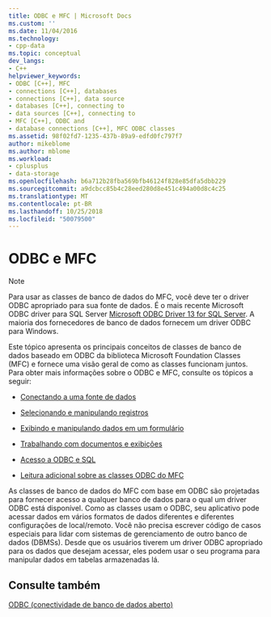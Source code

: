 ```yaml
---
title: ODBC e MFC | Microsoft Docs
ms.custom: ''
ms.date: 11/04/2016
ms.technology:
- cpp-data
ms.topic: conceptual
dev_langs:
- C++
helpviewer_keywords:
- ODBC [C++], MFC
- connections [C++], databases
- connections [C++], data source
- databases [C++], connecting to
- data sources [C++], connecting to
- MFC [C++], ODBC and
- database connections [C++], MFC ODBC classes
ms.assetid: 98f02fd7-1235-437b-89a9-edfd0fc797f7
author: mikeblome
ms.author: mblome
ms.workload:
- cplusplus
- data-storage
ms.openlocfilehash: b6a712b28fba569bfb46124f828e85dfa5dbb229
ms.sourcegitcommit: a9dcbcc85b4c28eed280d8e451c494a00d8c4c25
ms.translationtype: MT
ms.contentlocale: pt-BR
ms.lasthandoff: 10/25/2018
ms.locfileid: "50079500"
---
```

# <a name="odbc-and-mfc"></a>ODBC e MFC

> [!NOTE]
>  Para usar as classes de banco de dados do MFC, você deve ter o driver ODBC apropriado para sua fonte de dados. É o mais recente Microsoft ODBC driver para SQL Server [Microsoft ODBC Driver 13 for SQL Server](https://www.microsoft.com/download/details.aspx?id=50420). A maioria dos fornecedores de banco de dados fornecem um driver ODBC para Windows.

Este tópico apresenta os principais conceitos de classes de banco de dados baseado em ODBC da biblioteca Microsoft Foundation Classes (MFC) e fornece uma visão geral de como as classes funcionam juntos. Para obter mais informações sobre o ODBC e MFC, consulte os tópicos a seguir:

- [Conectando a uma fonte de dados](connecting-to-a-data-source.md)

- [Selecionando e manipulando registros](selecting-and-manipulating-records.md)

- [Exibindo e manipulando dados em um formulário](displaying-and-manipulating-data-in-a-form.md)

- [Trabalhando com documentos e exibições](working-with-documents-and-views.md)

- [Acesso a ODBC e SQL](access-to-odbc-and-sql.md)

- [Leitura adicional sobre as classes ODBC do MFC](further-reading-about-the-mfc-odbc-classes.md)

As classes de banco de dados do MFC com base em ODBC são projetadas para fornecer acesso a qualquer banco de dados para o qual um driver ODBC está disponível. Como as classes usam o ODBC, seu aplicativo pode acessar dados em vários formatos de dados diferentes e diferentes configurações de local/remoto. Você não precisa escrever código de casos especiais para lidar com sistemas de gerenciamento de outro banco de dados (DBMSs). Desde que os usuários tiverem um driver ODBC apropriado para os dados que desejam acessar, eles podem usar o seu programa para manipular dados em tabelas armazenadas lá.

## <a name="see-also"></a>Consulte também

[ODBC (conectividade de banco de dados aberto)](open-database-connectivity-odbc.md)
